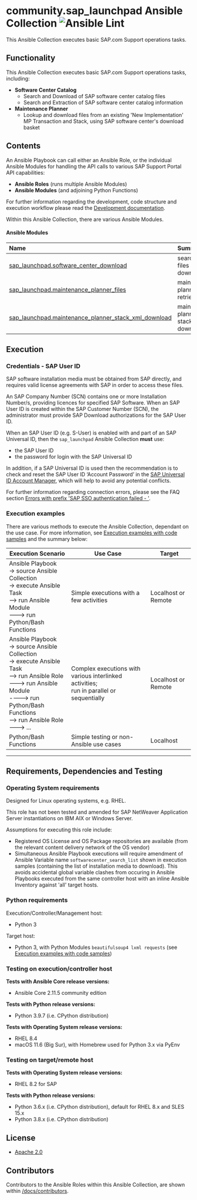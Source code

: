 # community.sap_launchpad Ansible Collection ![Ansible Lint](https://github.com/sap-linuxlab/community.sap_launchpad/actions/workflows/ansible-lint.yml/badge.svg?branch=main)

This Ansible Collection executes basic SAP.com Support operations tasks.

## Functionality

This Ansible Collection executes basic SAP.com Support operations tasks, including:

- **Software Center Catalog**
  - Search and Download of SAP software center catalog files
  - Search and Extraction of SAP software center catalog information
- **Maintenance Planner**
  - Lookup and download files from an existing 'New Implementation' MP Transaction and Stack, using SAP software center's download basket

## Contents

An Ansible Playbook can call either an Ansible Role, or the individual Ansible Modules for handling the API calls to various SAP Support Portal API capabilities:
- **Ansible Roles** (runs multiple Ansible Modules)
- **Ansible Modules** (and adjoining Python Functions)

For further information regarding the development, code structure and execution workflow please read the [Development documentation](./docs/DEVELOPMENT.md).

Within this Ansible Collection, there are various Ansible Modules.

#### Ansible Modules

| Name &emsp;&emsp;&emsp;&emsp;&emsp;&emsp;&emsp;&emsp;&emsp;&emsp;&emsp;&emsp;&emsp;&emsp;&emsp;&emsp;&emsp;&emsp; | Summary |
| :-- | :-- |
| [sap_launchpad.software_center_download](./docs/module_software_center_download.md) | search for files and download |
| [sap_launchpad.maintenance_planner_files](./docs/module_maintenance_planner_files.md) | maintenance planner files retrieval |
| [sap_launchpad.maintenance_planner_stack_xml_download](./docs/module_maintenance_planner_stack_xml_download.md) | maintenance planner stack xml download |

## Execution

### Credentials - SAP User ID

SAP software installation media must be obtained from SAP directly, and requires valid license agreements with SAP in order to access these files.

An SAP Company Number (SCN) contains one or more Installation Number/s, providing licences for specified SAP Software. When an SAP User ID is created within the SAP Customer Number (SCN), the administrator must provide SAP Download authorizations for the SAP User ID.

When an SAP User ID (e.g. S-User) is enabled with and part of an SAP Universal ID, then the `sap_launchpad` Ansible Collection **must** use:
- the SAP User ID
- the password for login with the SAP Universal ID

In addition, if a SAP Universal ID is used then the recommendation is to check and reset the SAP User ID ‘Account Password’ in the [SAP Universal ID Account Manager](https://account.sap.com/manage/accounts), which will help to avoid any potential conflicts.

For further information regarding connection errors, please see the FAQ section [Errors with prefix 'SAP SSO authentication failed - '](./docs/FAQ.md#errors-with-prefix-sap-sso-authentication-failed---).

### Execution examples

There are various methods to execute the Ansible Collection, dependant on the use case. For more information, see [Execution examples with code samples](./docs/EXEC_EXAMPLES.md) and the summary below:

| Execution Scenario | Use Case | Target |
| --- | --- | --- |
| Ansible Playbook <br/>-> source Ansible Collection <br/>-> execute Ansible Task <br/>--> run Ansible Module <br/>---> run Python/Bash Functions | Simple executions with a few activities | Localhost or Remote |
| Ansible Playbook <br/>-> source Ansible Collection <br/>-> execute Ansible Task <br/>--> run Ansible Role <br/>---> run Ansible Module <br/>----> run Python/Bash Functions <br/>--> run Ansible Role<br/>---> ... | Complex executions with various interlinked activities;<br/> run in parallel or sequentially | Localhost or Remote |
| Python/Bash Functions | Simple testing or non-Ansible use cases | Localhost |

---

## Requirements, Dependencies and Testing

### Operating System requirements

Designed for Linux operating systems, e.g. RHEL.

This role has not been tested and amended for SAP NetWeaver Application Server instantiations on IBM AIX or Windows Server.

Assumptions for executing this role include:
- Registered OS License and OS Package repositories are available (from the relevant content delivery network of the OS vendor)
- Simultaneous Ansible Playbook executions will require amendment of Ansible Variable name `softwarecenter_search_list` shown in execution samples (containing the list of installation media to download). This avoids accidental global variable clashes from occuring in Ansible Playbooks executed from the same controller host with an inline Ansible Inventory against 'all' target hosts.

### Python requirements

Execution/Controller/Management host:
- Python 3

Target host:
- Python 3, with Python Modules `beautifulsoup4 lxml requests` (see [Execution examples with code samples](./docs/EXEC_EXAMPLES.md))

### Testing on execution/controller host

**Tests with Ansible Core release versions:**
- Ansible Core 2.11.5 community edition

**Tests with Python release versions:**
- Python 3.9.7 (i.e. CPython distribution)

**Tests with Operating System release versions:**
- RHEL 8.4
- macOS 11.6 (Big Sur), with Homebrew used for Python 3.x via PyEnv

### Testing on target/remote host

**Tests with Operating System release versions:**
- RHEL 8.2 for SAP

**Tests with Python release versions:**
- Python 3.6.x (i.e. CPython distribution), default for RHEL 8.x and SLES 15.x
- Python 3.8.x (i.e. CPython distribution)

## License

- [Apache 2.0](./LICENSE)

## Contributors

Contributors to the Ansible Roles within this Ansible Collection, are shown within [/docs/contributors](./docs/CONTRIBUTORS.md).
